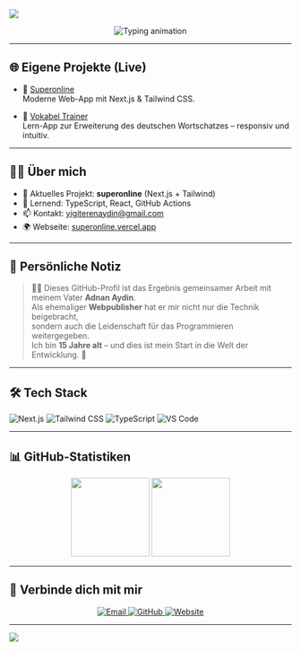 <!-- 🎨 Banner -->
<img src="https://capsule-render.vercel.app/api?type=waving&color=gradient&height=200&section=header&text=Hallo👋+ich+bin+EREN+AYDIN&fontSize=30&fontAlignY=45&desc=Modern+Web+Entwickler+%7C+Next.js+%2B+Tailwind" />

<!-- 📝 Kayan-Schrift -->
<p align="center">
  <img src="https://readme-typing-svg.herokuapp.com?font=Fira+Code&size=22&pause=1000&center=true&width=500&lines=Next.js+Enthusiast;Tailwind+CSS+Fan;Vercel+Deployer" alt="Typing animation" />
</p>

---

## 🌐 Eigene Projekte (Live)

- 📘 [Superonline](https://superonline.vercel.app)  
  Moderne Web-App mit Next.js & Tailwind CSS.

- 🧠 [Vokabel Trainer](https://vokabel-hazel.vercel.app)  
  Lern-App zur Erweiterung des deutschen Wortschatzes – responsiv und intuitiv.

---

## 🧑‍💻 Über mich

- 🔭 Aktuelles Projekt: **superonline** (Next.js + Tailwind)
- 🌱 Lernend: TypeScript, React, GitHub Actions
- 📫 Kontakt: <a href="mailto:yigiterenaydin@gmail.com">yigiterenaydin@gmail.com</a>
- 🌍 Webseite: [superonline.vercel.app](https://superonline.vercel.app)

---

## 🧡 Persönliche Notiz

> 👨‍👦 Dieses GitHub-Profil ist das Ergebnis gemeinsamer Arbeit mit meinem Vater **Adnan Aydin**.  
> Als ehemaliger **Webpublisher** hat er mir nicht nur die Technik beigebracht,  
> sondern auch die Leidenschaft für das Programmieren weitergegeben.  
> Ich bin **15 Jahre alt** – und dies ist mein Start in die Welt der Entwicklung. 🚀

---

## 🛠 Tech Stack

![Next.js](https://img.shields.io/badge/Next.js-black?style=for-the-badge&logo=next.js)
![Tailwind CSS](https://img.shields.io/badge/Tailwind-06B6D4?style=for-the-badge&logo=tailwindcss&logoColor=white)
![TypeScript](https://img.shields.io/badge/TypeScript-007ACC?style=for-the-badge&logo=typescript&logoColor=white)
![VS Code](https://img.shields.io/badge/VS%20Code-007ACC?style=for-the-badge&logo=visual-studio-code&logoColor=white)

---

## 📊 GitHub-Statistiken

<p align="center">
  <img src="https://github-readme-stats.vercel.app/api?username=yigiterenaydin&show_icons=true&theme=tokyonight" height="140" />
  <img src="https://github-readme-stats.vercel.app/api/top-langs/?username=yigiterenaydin&layout=compact&theme=tokyonight" height="140" />
</p>

---

## 🔗 Verbinde dich mit mir

<p align="center">
  <a href="mailto:yigiterenaydin@gmail.com">
    <img src="https://img.shields.io/badge/Email-D14836?style=for-the-badge&logo=gmail&logoColor=white" alt="Email" />
  </a>
  <a href="https://github.com/yigiterenaydin">
    <img src="https://img.shields.io/badge/GitHub-100000?style=for-the-badge&logo=github&logoColor=white" alt="GitHub" />
  </a>
  <a href="https://superonline.vercel.app">
    <img src="https://img.shields.io/badge/Webseite-008080?style=for-the-badge&logo=web&logoColor=white" alt="Website" />
  </a>
</p>

---

<img src="https://capsule-render.vercel.app/api?type=waving&color=gradient&height=120&section=footer"/>
